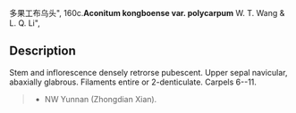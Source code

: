 多果工布乌头",
160c.**Aconitum kongboense var. polycarpum** W. T. Wang & L. Q. Li",

## Description
Stem and inflorescence densely retrorse pubescent. Upper sepal navicular, abaxially glabrous. Filaments entire or 2-denticulate. Carpels 6--11.

> * NW Yunnan (Zhongdian Xian).
